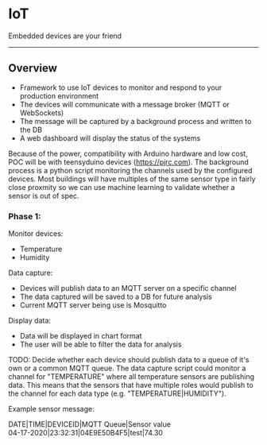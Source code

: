 # IoT
Embedded devices are your friend

---

## Overview
   - Framework to use IoT devices to monitor and respond to your production environment
   - The devices will communicate with a message broker (MQTT or WebSockets)
   - The message will be captured by a background process and written to the DB
   - A web dashboard will display the status of the systems

Because of the power, compatibility with Arduino hardware and low cost, POC will be with teensyduino devices (https://pjrc.com).
The background process is a python script monitoring the channels used by the configured devices.
Most buildings will have multiples of the same sensor type in fairly close proxmity so we can use machine learning to validate whether a sensor is out of spec.

### Phase 1:
Monitor devices:
- Temperature
- Humidity

Data capture:
- Devices will publish data to an MQTT server on a specific channel
- The data captured will be saved to a DB for future analysis
- Current MQTT server being use is Mosquitto

Display data:
- Data will be displayed in chart format
- The user will be able to filter the data for analysis

TODO:
Decide whether each device should publish data to a queue of it's own or a common MQTT queue.
The data capture script could monitor a channel for "TEMPERATURE" where all temperature sensors are publishing data.
This means that the sensors that have multiple roles would publish to the channel for each data type (e.g. "TEMPERATURE|HUMIDITY").

Example sensor message:

DATE|TIME|DEVICEID|MQTT Queue|Sensor value  
04-17-2020|23:32:31|04E9E50B4F5|test|74.30

